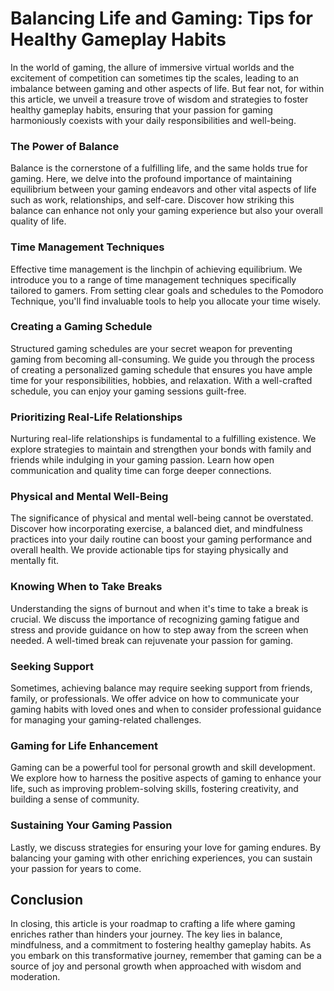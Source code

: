 # Balancing Life and Gaming: Tips for Healthy Gameplay Habits

In the world of gaming, the allure of immersive virtual worlds and the excitement of competition can sometimes tip the scales, leading to an imbalance between gaming and other aspects of life. But fear not, for within this article, we unveil a treasure trove of wisdom and strategies to foster healthy gameplay habits, ensuring that your passion for gaming harmoniously coexists with your daily responsibilities and well-being.

### The Power of Balance

Balance is the cornerstone of a fulfilling life, and the same holds true for gaming. Here, we delve into the profound importance of maintaining equilibrium between your gaming endeavors and other vital aspects of life such as work, relationships, and self-care. Discover how striking this balance can enhance not only your gaming experience but also your overall quality of life.

### Time Management Techniques

Effective time management is the linchpin of achieving equilibrium. We introduce you to a range of time management techniques specifically tailored to gamers. From setting clear goals and schedules to the Pomodoro Technique, you'll find invaluable tools to help you allocate your time wisely.

### Creating a Gaming Schedule

Structured gaming schedules are your secret weapon for preventing gaming from becoming all-consuming. We guide you through the process of creating a personalized gaming schedule that ensures you have ample time for your responsibilities, hobbies, and relaxation. With a well-crafted schedule, you can enjoy your gaming sessions guilt-free.

### Prioritizing Real-Life Relationships

Nurturing real-life relationships is fundamental to a fulfilling existence. We explore strategies to maintain and strengthen your bonds with family and friends while indulging in your gaming passion. Learn how open communication and quality time can forge deeper connections.

### Physical and Mental Well-Being

The significance of physical and mental well-being cannot be overstated. Discover how incorporating exercise, a balanced diet, and mindfulness practices into your daily routine can boost your gaming performance and overall health. We provide actionable tips for staying physically and mentally fit.

### Knowing When to Take Breaks

Understanding the signs of burnout and when it's time to take a break is crucial. We discuss the importance of recognizing gaming fatigue and stress and provide guidance on how to step away from the screen when needed. A well-timed break can rejuvenate your passion for gaming.

### Seeking Support

Sometimes, achieving balance may require seeking support from friends, family, or professionals. We offer advice on how to communicate your gaming habits with loved ones and when to consider professional guidance for managing your gaming-related challenges.

### Gaming for Life Enhancement

Gaming can be a powerful tool for personal growth and skill development. We explore how to harness the positive aspects of gaming to enhance your life, such as improving problem-solving skills, fostering creativity, and building a sense of community.

### Sustaining Your Gaming Passion

Lastly, we discuss strategies for ensuring your love for gaming endures. By balancing your gaming with other enriching experiences, you can sustain your passion for years to come.

## Conclusion

In closing, this article is your roadmap to crafting a life where gaming enriches rather than hinders your journey. The key lies in balance, mindfulness, and a commitment to fostering healthy gameplay habits. As you embark on this transformative journey, remember that gaming can be a source of joy and personal growth when approached with wisdom and moderation.

